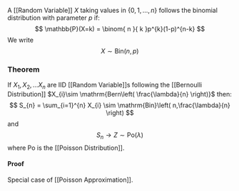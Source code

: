 A [[Random Variable]] $X$ taking values in $\{ 0,1,\dots,n \}$
follows the binomial distribution with parameter $p$ if:
$$
\mathbb{P}(X=k) = \binom{ n }{ k }p^{k}(1-p)^{n-k}
$$
We write
$$
X\sim \mathrm{Bin}(n,p)
$$
### Theorem
If $X_{1},X_{2},\dots X_{n}$ are IID [[Random Variable]]s 
following the [[Bernoulli Distribution]] $X_{i}\sim \mathrm{Bern\left( \frac{\lambda}{n} \right)}$ then:
$$
S_{n} = \sum_{i=1}^{n} X_{i} \sim \mathrm{Bin}\left( n,\frac{\lambda}{n} \right)
$$
and 
$$
S_{n} \to Z\sim \mathrm{Po}(\lambda)
$$
where $\mathrm{Po}$ is the [[Poisson Distribution]].
#### Proof
Special case of [[Poisson Approximation]].
